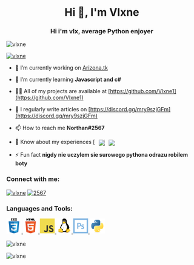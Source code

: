 <h1 align="center">Hi 👋, I'm Vlxne</h1>
<h3 align="center">Hi i'm vlx, average Python enjoyer</h3>

<p align="left"> <img src="https://komarev.com/ghpvc/?username=vlxne&label=Profile%20views&color=0e75b6&style=flat" alt="vlxne" /> </p>

<p align="left"> <a href="https://github.com/ryo-ma/github-profile-trophy"><img src="https://github-profile-trophy.vercel.app/?username=vlxne" alt="vlxne" /></a> </p>

- 🔭 I’m currently working on [Arizona.tk](https://github.com/Vlxne1/arizona.tk)

- 🌱 I’m currently learning **Javascript and c#**

- 👨‍💻 All of my projects are available at [https://github.com/Vlxne1](https://github.com/Vlxne1)

- 📝 I regularly write articles on [https://discord.gg/mry9szjGFm](https://discord.gg/mry9szjGFm)

- 📫 How to reach me **Northan#2567**

- 📄 Know about my experiences [<a href="https://github.com/Vlxne1?tab=repositories"><img align="center" style="position:relative; left:10px;" src="https://github-readme-stats.vercel.app/api/top-langs/?username=Vlxne1&layout=compact&title_color=2ecc71&icon_color=79ff97&text_color=9f9f9f&bg_color=151515"></a>](<a href="https://github.com/Vlxne1?tab=repositories"><img align="center" style="position:relative; left:10px;" src="https://github-readme-stats.vercel.app/api/top-langs/?username=Vlxne1&layout=compact&title_color=2ecc71&icon_color=79ff97&text_color=9f9f9f&bg_color=151515"></a>)

- ⚡ Fun fact **nigdy nie uczylem sie surowego pythona odrazu robilem boty**

<h3 align="left">Connect with me:</h3>
<p align="left">
<a href="https://www.youtube.com/c/vlxne" target="blank"><img align="center" src="https://raw.githubusercontent.com/rahuldkjain/github-profile-readme-generator/master/src/images/icons/Social/youtube.svg" alt="vlxne" height="30" width="40" /></a>
<a href="https://discord.gg/2567" target="blank"><img align="center" src="https://raw.githubusercontent.com/rahuldkjain/github-profile-readme-generator/master/src/images/icons/Social/discord.svg" alt="2567" height="30" width="40" /></a>
</p>

<h3 align="left">Languages and Tools:</h3>
<p align="left"> <a href="https://www.w3schools.com/css/" target="_blank" rel="noreferrer"> <img src="https://raw.githubusercontent.com/devicons/devicon/master/icons/css3/css3-original-wordmark.svg" alt="css3" width="40" height="40"/> </a> <a href="https://www.w3.org/html/" target="_blank" rel="noreferrer"> <img src="https://raw.githubusercontent.com/devicons/devicon/master/icons/html5/html5-original-wordmark.svg" alt="html5" width="40" height="40"/> </a> <a href="https://developer.mozilla.org/en-US/docs/Web/JavaScript" target="_blank" rel="noreferrer"> <img src="https://raw.githubusercontent.com/devicons/devicon/master/icons/javascript/javascript-original.svg" alt="javascript" width="40" height="40"/> </a> <a href="https://www.linux.org/" target="_blank" rel="noreferrer"> <img src="https://raw.githubusercontent.com/devicons/devicon/master/icons/linux/linux-original.svg" alt="linux" width="40" height="40"/> </a> <a href="https://www.photoshop.com/en" target="_blank" rel="noreferrer"> <img src="https://raw.githubusercontent.com/devicons/devicon/master/icons/photoshop/photoshop-line.svg" alt="photoshop" width="40" height="40"/> </a> <a href="https://www.python.org" target="_blank" rel="noreferrer"> <img src="https://raw.githubusercontent.com/devicons/devicon/master/icons/python/python-original.svg" alt="python" width="40" height="40"/> </a> </p>

<p><img align="center" src="https://github-readme-stats.vercel.app/api/top-langs?username=vlxne&show_icons=true&locale=en&layout=compact" alt="vlxne" /></p>

<p><img align="center" src="https://github-readme-streak-stats.herokuapp.com/?user=vlxne&" alt="vlxne" /></p>

